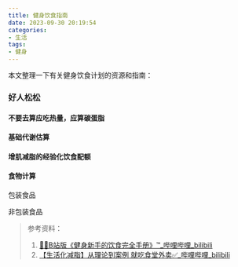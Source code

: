 ```yaml
---
title: 健身饮食指南
date: 2023-09-30 20:19:54
categories:
- 生活 
tags:
- 健身 
---
```

本文整理一下有关健身饮食计划的资源和指南：
<!--more--> 
### 好人松松
#### 不要去算应吃热量，应算碳蛋脂

#### 基础代谢估算

#### 增肌减脂的经验化饮食配额

#### 食物计算
包装食品

非包装食品



> 参考资料：
> 1. [💪🏻B站版《健身新手的饮食完全手册》™_哔哩哔哩_bilibili](https://www.bilibili.com/video/BV1yX4y1q7LP/?spm_id_from=333.999.0.0&vd_source=71b57f2bb132ac1f88ed255cad4a06a6)
> 2. [【生活化减脂】从理论到案例 就吃食堂外卖✅_哔哩哔哩_bilibili](https://www.bilibili.com/video/BV1794y1a7y4/?spm_id_from=333.999.0.0&vd_source=71b57f2bb132ac1f88ed255cad4a06a6)
